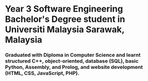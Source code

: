 # Year 3 Software Engineering Bachelor's Degree student in Universiti Malaysia Sarawak, Malaysia

### Graduated with Diploma in Computer Science and learnt structured C++, object-oriented, database (SQL), basic Python, Assembly, and Prolog, and website development (HTML, CSS, JavaScript, PHP). 
